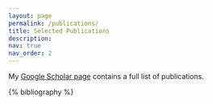 ```yaml
---
layout: page
permalink: /publications/
title: Selected Publications
description:
nav: true
nav_order: 2
---
```


My [Google Scholar page](https://scholar.google.com/citations?user=C8sYLjMAAAAJ) contains a full list of publications.

<!-- _pages/publications.md -->

<!-- Bibsearch Feature -->

<!-- {% include bib_search.liquid %} -->

<div class="publications">

{% bibliography %}

</div>
